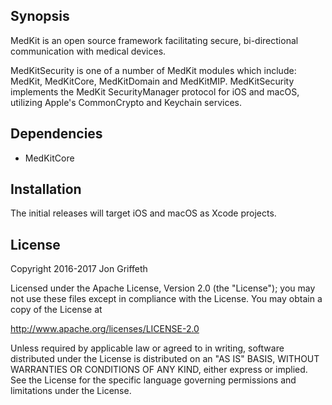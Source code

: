 
## Synopsis

MedKit is an open source framework facilitating secure, bi-directional
communication with medical devices.

MedKitSecurity is one of a number of MedKit modules which include: MedKit,
MedKitCore, MedKitDomain and MedKitMIP.  MedKitSecurity implements the MedKit
SecurityManager protocol for iOS and macOS, utilizing Apple's CommonCrypto and
Keychain services.

## Dependencies

* MedKitCore

## Installation

The initial releases will target iOS and macOS as Xcode projects.

## License

Copyright 2016-2017 Jon Griffeth

Licensed under the Apache License, Version 2.0 (the "License");
you may not use these files except in compliance with the License.
You may obtain a copy of the License at

http://www.apache.org/licenses/LICENSE-2.0

Unless required by applicable law or agreed to in writing, software
distributed under the License is distributed on an "AS IS" BASIS,
WITHOUT WARRANTIES OR CONDITIONS OF ANY KIND, either express or implied.
See the License for the specific language governing permissions and
limitations under the License.

